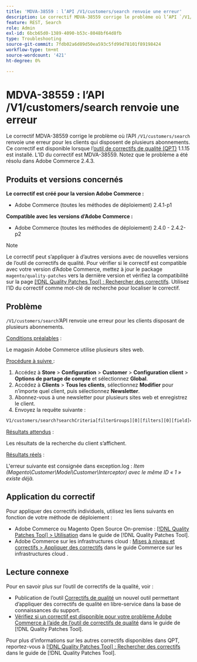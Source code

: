 ```yaml
---
title: 'MDVA-38559 : l’API /V1/customers/search renvoie une erreur'
description: Le correctif MDVA-38559 corrige le problème où l’API `/V1/customers/search` renvoie une erreur pour les clients qui ont plusieurs abonnements. Ce correctif est disponible lorsque l’outil [Outil de correctifs de la qualité (QPT)](https://experienceleague.adobe.com/en/docs/commerce-operations/tools/quality-patches-tool/quality-patches-tool-to-self-serve-quality-patches) 1.1.15 est installé. L’ID du correctif est MDVA-38559. Notez que le problème a été résolu dans Adobe Commerce 2.4.3.
feature: REST, Search
role: Admin
exl-id: 6bcb65d0-1389-4090-b53c-8048bf64d8fb
type: Troubleshooting
source-git-commit: 7fdb02a6d89d50ea593c5fd99d78101f89198424
workflow-type: tm+mt
source-wordcount: '421'
ht-degree: 0%

---
```


# MDVA-38559 : l’API /V1/customers/search renvoie une erreur

Le correctif MDVA-38559 corrige le problème où l’API `/V1/customers/search` renvoie une erreur pour les clients qui disposent de plusieurs abonnements. Ce correctif est disponible lorsque l’[outil de correctifs de qualité (QPT)](https://experienceleague.adobe.com/en/docs/commerce-operations/tools/quality-patches-tool/quality-patches-tool-to-self-serve-quality-patches) 1.1.15 est installé. L’ID du correctif est MDVA-38559. Notez que le problème a été résolu dans Adobe Commerce 2.4.3.

## Produits et versions concernés

**Le correctif est créé pour la version Adobe Commerce :**

* Adobe Commerce (toutes les méthodes de déploiement) 2.4.1-p1

**Compatible avec les versions d’Adobe Commerce :**

* Adobe Commerce (toutes les méthodes de déploiement) 2.4.0 - 2.4.2-p2

>[!NOTE]
>
>Le correctif peut s’appliquer à d’autres versions avec de nouvelles versions de l’outil de correctifs de qualité. Pour vérifier si le correctif est compatible avec votre version d’Adobe Commerce, mettez à jour le package `magento/quality-patches` vers la dernière version et vérifiez la compatibilité sur la page [[!DNL Quality Patches Tool] : Rechercher des correctifs](https://experienceleague.adobe.com/en/docs/commerce-operations/tools/quality-patches-tool/quality-patches-tool-to-self-serve-quality-patches). Utilisez l’ID du correctif comme mot-clé de recherche pour localiser le correctif.

## Problème

`/V1/customers/search`’API renvoie une erreur pour les clients disposant de plusieurs abonnements.

<u>Conditions préalables</u> :

Le magasin Adobe Commerce utilise plusieurs sites web.

<u>Procédure à suivre </u> :

1. Accédez à **Store** > **Configuration** > **Customer** > **Configuration client** > **Options de partage de compte** et sélectionnez **Global**.
1. Accédez à **Clients** > **Tous les clients**, sélectionnez **Modifier** pour n’importe quel client, puis sélectionnez **Newsletter**.
1. Abonnez-vous à une newsletter pour plusieurs sites web et enregistrez le client.
1. Envoyez la requête suivante :

```REST API
V1/customers/search?searchCriteria[filterGroups][0][filters][0][field]=email&searchCriteria[filterGroups][0][filters][0][value]=test@example.com&searchCriteria[filterGroups][0][filters][0][conditionType]=eq
```

<u>Résultats attendus</u> :

Les résultats de la recherche du client s’affichent.

<u>Résultats réels</u> :

L&#39;erreur suivante est consignée dans exception.log : *Item (Magento\Customer\Model\Customer\Interceptor) avec le même ID « 1 » existe déjà.*

## Application du correctif

Pour appliquer des correctifs individuels, utilisez les liens suivants en fonction de votre méthode de déploiement :

* Adobe Commerce ou Magento Open Source On-premise : [[!DNL Quality Patches Tool] > Utilisation](/help/tools/quality-patches-tool/usage.md) dans le guide de [!DNL Quality Patches Tool].
* Adobe Commerce sur les infrastructures cloud : [Mises à niveau et correctifs > Appliquer des correctifs](https://experienceleague.adobe.com/docs/commerce-cloud-service/user-guide/develop/upgrade/apply-patches.html) dans le guide Commerce sur les infrastructures cloud .

## Lecture connexe

Pour en savoir plus sur l’outil de correctifs de la qualité, voir :

* Publication de l’outil [Correctifs de qualité](https://experienceleague.adobe.com/en/docs/commerce-operations/tools/quality-patches-tool/quality-patches-tool-to-self-serve-quality-patches) un nouvel outil permettant d’appliquer des correctifs de qualité en libre-service dans la base de connaissances du support.
* [Vérifiez si un correctif est disponible pour votre problème Adobe Commerce à l’aide de l’outil de correctifs de qualité](/help/tools/quality-patches-tool/patches-available-in-qpt/check-patch-for-magento-issue-with-magento-quality-patches.md) dans le guide de [!DNL Quality Patches Tool].

Pour plus d’informations sur les autres correctifs disponibles dans QPT, reportez-vous à [[!DNL Quality Patches Tool] : Rechercher des correctifs](https://experienceleague.adobe.com/tools/commerce-quality-patches/index.html) dans le guide de [!DNL Quality Patches Tool].
